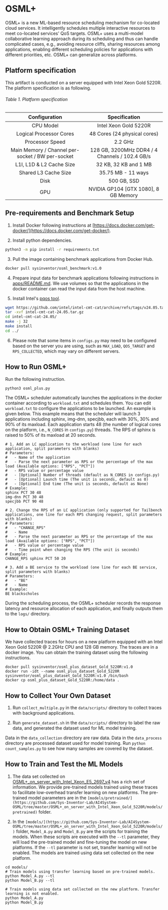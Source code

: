 # OSML+
OSML+ is a new ML-based resource scheduling mechanism for co-located cloud services. It intelligently schedules multiple interactive resources to meet co-located services' QoS targets. OSML+ uses a multi-model collaborative learning approach during its scheduling and thus can handle complicated cases, e.g., avoiding resource cliffs, sharing resources among applications, enabling different scheduling policies for applications with different priorities, etc. OSML+ can generalize across platforms.

## Platform specification
This artifact is conducted on a server equipped with Intel Xeon Gold 5220R. The platform specification is as following.

###### Table 1. Platform specification
| Configuration           | Specification           |
| :---------------------: | :---------------------: | 
| CPU Model               | Intel Xeon Gold 5220R   |
| Logical Processor Cores | 48 Cores (24 physical cores) |
| Processor Speed         | 2.2 GHz                  |
| Main Memory / Channel per-socket / BW per-socket | 128 GB, 3200MHz DDR4 / 4 Channels / 102.4 GB/s|
| L1I, L1D & L2 Cache Size | 32 KB, 32 KB and 1 MB |
| Shared L3 Cache Size | 35.75 MB - 11 ways |
| Disk | 500 GB, SSD |
| GPU | NVIDIA GP104 [GTX 1080], 8 GB Memory |


## Pre-requirements and Benchmark Setup
1. Install Docker following instructions at [https://docs.docker.com/get-docker/](https://docs.docker.com/get-docker/).

2. Install python dependencies.
```bash
python3 -m pip install -r requirements.txt
```

3. Pull the image containing benchmark applications from Docker Hub.
``` bash
docker pull sysinventor/osml_benchmark:v1.0
```

4. Prepare input data for benchmark applications following instructions in [apps/README.md](https://github.com/Sys-Inventor-Lab/AI4System-OSML/tree/master/OSML+_on_server_with_Intel_Xeon_Gold_5220R/apps/README.md). We use volumes so that the applications in the docker container can read the input data from the host machine.

5. Install Intel's [pqos tool](https://github.com/intel/intel-cmt-cat).
```bash
wget https://github.com/intel/intel-cmt-cat/archive/refs/tags/v24.05.tar.gz
tar -xvf intel-cmt-cat-24.05.tar.gz
cd intel-cmt-cat-24.05/
make -j 32
make install
cd ../
```

6. Please note that some items in `configs.py` may need to be configured based on the server you are using, such as `MAX_LOAD`, `QOS_TARGET` and `RPS_COLLECTED`, which may vary on different servers.

## How to Run OSML+
Run the following instruction.
```bash
python3 osml_plus.py
```

The OSML+ scheduler automatically launches the applications in the docker container according to `workload.txt` and schedules them. You can edit `workload.txt` to configure the applications to be launched. An example is given below. This example means that the scheduler will launch 3 applications including sphinx, img-dnn, specjbb, each with 30%, 30% and 90% of its maxload. Each application starts 48 (the number of logical cores on the platform, i.e., `N_CORES` in `configs.py`) threads. The RPS of sphinx is raised to 50% of its maxload at 20 seconds.
```
# 1. Add an LC application to the workload (one line for each application, split parameters with blanks)
# Parameters:
#   - Name of the application
#   - Parse the next parameter as RPS or the percentage of the max load (Available options: ["RPS", "PCT"])
#   - RPS value or percentage value
#   - [Optional] Number of threads (default as N_CORES in configs.py)
#   - [Optional] Launch time (The unit is seconds, default as 0)
#   - [Optional] End time (The unit is seconds, default as None)
# Example:
sphinx PCT 30 48
img-dnn PCT 30 48
specjbb PCT 90 48

# 2. Change the RPS of an LC application (only supported for Tailbench applications, one line for each RPS changing request, split parameters with blanks)
# Parameters:
#   - "CHANGE_RPS"
#   - Name
#   - Parse the next parameter as RPS or the percentage of the max load (Available options: ["RPS", "PCT"])
#   - RPS value or percentage value
#   - Time point when changing the RPS (The unit is seconds)
# Example:
CHANGE_RPS sphinx PCT 50 20

# 3. Add a BE service to the workload (one line for each BE service, split parameters with blanks)
# Parameters:
#   - "BE"
#   - Name
# Example:
BE blackscholes
```

During the scheduling process, the OSML+ scheduler records the response latency and resource allocation of each application, and finally outputs them to the `logs/` directory.

## How to Obtain OSML+ Training Dataset
We have collected traces for hours on a new platform equipped with an Intel Xeon Gold 5220R @ 2.2GHz CPU and 128 GB memory. The traces are in a docker image. You can obtain the training dataset using the following instructions.
```
docker pull sysinventor/osml_plus_dataset_Gold_5220R:v1.0
docker run -idt --name osml_plus_dataset_Gold_5220R sysinventor/osml_plus_dataset_Gold_5220R:v1.0 /bin/bash
docker cp osml_plus_dataset_Gold_5220R:/home/data .
```

## How to Collect Your Own Dataset
1. Run `collect_multiple.py` in the `data/scripts/` directory to collect traces with background applications.
   
2. Run `generate_dataset.sh` in the `data/scripts/` directory to label the raw data, and generated the dataset used for ML model training.

Data in the `data_collection` directory are raw data. Data in the `data_process` directory are processed dataset used for model training. Run `python count_samples.py` to see how many samples are covered by the dataset.

## How to Train and Test the ML Models
1. The data set collected on [OSML+_on_server_with_Intel_Xeon_E5_2697_v4](https://github.com/Sys-Inventor-Lab/AI4System-OSML/tree/master/OSML+_on_server_with_Intel_Xeon_E5_2697_v4) has a rich set of information. We provide pre-trained models trained using these traces to facilitate low-overhead transfer learning on new platforms. The pre-trained model parameters are in the `[models/pretrained/](https://github.com/Sys-Inventor-Lab/AI4System-OSML/tree/master/OSML+_on_server_with_Intel_Xeon_Gold_5220R/models/pretrained)` folder. 


2. In the `[models/](https://github.com/Sys-Inventor-Lab/AI4System-OSML/tree/master/OSML+_on_server_with_Intel_Xeon_Gold_5220R/models/)` folder, `Model_A.py` and `Model_B.py` are the scripts for training the models. When these scripts are executed with the `--tl` parameter, they will load the pre-trained model and fine-tuning the model on new platforms. If the `--tl` parameter is not set, transfer learning will not be enabled. The models are trained using data set collected on the new platform.
```
cd models/
# Train models using transfer learning based on pre-trained models.
python Model_A.py --tl
python Model_B.py --tl

# Train models using data set collected on the new platform. Transfer learning is not enabled.
python Model_A.py
python Model_B.py
```
